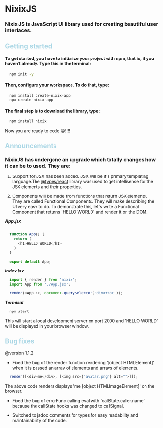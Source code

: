 <style>
  h2 {
    color: lightblue;
  }
</style>

# NixixJS

### Nixix JS is JavaScript UI library used for creating beautiful user interfaces.

<h2>Getting started</h2>

#### To get started, you have to initialize your project with npm, that is, if you haven't already. Type this in the terminal:
```bash 
  npm init -y 
```

#### Then, configure your workspace. To do that, type:
``` bash
  npm install create-nixix-app
  npx create-nixix-app
```


#### The final step is to download the library, type:
``` bash
  npm install nixix
```
Now you are ready to code 😁!!!! 

<h2>Announcements</h2>

### NixixJS has undergone an upgrade which totally changes how it can be to used. They are: 

1. Support for JSX has been added. JSX will be it's primary templating language.The [@types/react](https://github.com/DefinitelyTyped/DefinitelyTyped/tree/master/types/react) library was used to get intellisense for the JSX elements and their properties.

2. Components will be made from functions that return JSX elements. They are called Functional Components. They will make describing the UI very easy to do. To demonstrate this, let's write a Functional Component that returns 'HELLO WORLD' and render it on the DOM. 

  ***App.jsx***
  ``` javascript 

    function App() {
      return (
        <h1>HELLO WORLD</h1>
      )
    }
    
    export default App;
  ```
  ***index.jsx***
  ``` javascript
    import { render } from 'nixix';
    import App from './App.jsx';

    render(<App />, document.querySelector('div#root'));
  ```
  ***Terminal***
  ```bash 
    npm start
  ```
  This will start a local development server on port 2000 and 'HELLO WORLD' will be displayed in your browser window.

  ## Bug fixes 

  @version 1.1.2

  - Fixed the bug of the render function rendering '[object HTMLElement]' when it is passed an array of elements and arrays of elements.
  ```javascript
    render([<div>me</div>, [<img src={'avatar.png'} alt="">]]);
  ```
  The above code renders displays 'me [object HTMLImageElement]' on the browser.
  - Fixed the bug of errorFunc calling eval with 'callState.caller.name' because the callState hooks was changed to callSignal.

  - Switched to jsdoc comments for types for easy readability and maintainability of the code.